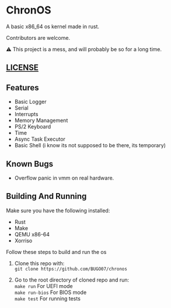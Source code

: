 # ChronOS

A basic x86_64 os kernel made in rust.

Contributors are welcome.

:warning: This project is a mess, and will probably be so for a long time. 

## [LICENSE](LICENSE)

## Features

- Basic Logger
- Serial
- Interrupts
- Memory Management
- PS/2 Keyboard
- Time
- Async Task Executor
- Basic Shell (i know its not supposed to be there, its temporary)

## Known Bugs
- Overflow panic in vmm on real hardware.

## Building And Running

Make sure you have the following installed:
* Rust
* Make
* QEMU x86-64
* Xorriso

Follow these steps to build and run the os
1. Clone this repo with:\
``git clone https://github.com/BUGO07/chronos``

2. Go to the root directory of cloned repo and run:\
``make run`` For UEFI mode\
``make run-bios`` For BIOS mode\
``make test`` For running tests
